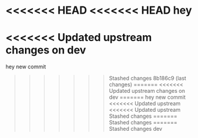<<<<<<< HEAD
<<<<<<< HEAD
hey
=======
<<<<<<< Updated upstream
changes on dev
=======
hey
new commit
>>>>>>> Stashed changes
>>>>>>> 8b186c9 (last changes)
=======
<<<<<<< Updated upstream
changes on dev
=======
hey
new commit
<<<<<<< Updated upstream
<<<<<<< Updated upstream
>>>>>>> Stashed changes
=======
>>>>>>> Stashed changes
=======
>>>>>>> Stashed changes
>>>>>>> dev
